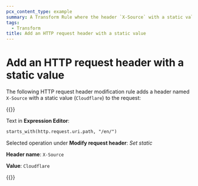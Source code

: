```yaml
---
pcx_content_type: example
summary: A Transform Rule where the header `X-Source` with a static value (`Cloudflare`) is added to the request.
tags:
  - Transform
title: Add an HTTP request header with a static value
---
```


# Add an HTTP request header with a static value

The following HTTP request header modification rule adds a header named `X-Source` with a static value (`Cloudflare`) to the request:

{{<example>}}

Text in **Expression Editor**:

```txt
starts_with(http.request.uri.path, "/en/")
```

Selected operation under **Modify request header**: _Set static_

**Header name**: `X-Source`

**Value**: `Cloudflare`

{{</example>}}